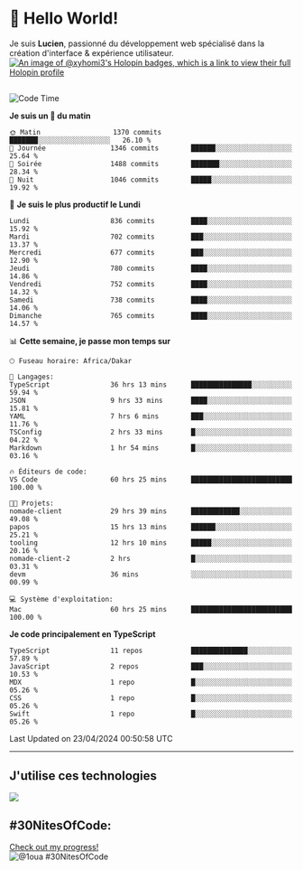 # 👋 Hello World!

Je suis **Lucien**, passionné du développement web spécialisé dans la création d'interface & expérience utilisateur.
[![An image of @xyhomi3's Holopin badges, which is a link to view their full Holopin profile](https://holopin.me/xyhomi3)](https://holopin.io/@xyhomi3)

##

<!--START_SECTION:waka-->
![Code Time](http://img.shields.io/badge/Code%20Time-1%2C012%20hrs%2050%20mins-blue)

**Je suis un 🐤 du matin** 

```text
🌞 Matin                  1370 commits        ███████░░░░░░░░░░░░░░░░░░   26.10 % 
🌆 Journée                1346 commits        ██████░░░░░░░░░░░░░░░░░░░   25.64 % 
🌃 Soirée                 1488 commits        ███████░░░░░░░░░░░░░░░░░░   28.34 % 
🌙 Nuit                   1046 commits        █████░░░░░░░░░░░░░░░░░░░░   19.92 % 
```
📅 **Je suis le plus productif le Lundi** 

```text
Lundi                    836 commits         ████░░░░░░░░░░░░░░░░░░░░░   15.92 % 
Mardi                    702 commits         ███░░░░░░░░░░░░░░░░░░░░░░   13.37 % 
Mercredi                 677 commits         ███░░░░░░░░░░░░░░░░░░░░░░   12.90 % 
Jeudi                    780 commits         ████░░░░░░░░░░░░░░░░░░░░░   14.86 % 
Vendredi                 752 commits         ████░░░░░░░░░░░░░░░░░░░░░   14.32 % 
Samedi                   738 commits         ████░░░░░░░░░░░░░░░░░░░░░   14.06 % 
Dimanche                 765 commits         ████░░░░░░░░░░░░░░░░░░░░░   14.57 % 
```


📊 **Cette semaine, je passe mon temps sur** 

```text
🕑︎ Fuseau horaire: Africa/Dakar

💬 Langages: 
TypeScript               36 hrs 13 mins      ███████████████░░░░░░░░░░   59.94 % 
JSON                     9 hrs 33 mins       ████░░░░░░░░░░░░░░░░░░░░░   15.81 % 
YAML                     7 hrs 6 mins        ███░░░░░░░░░░░░░░░░░░░░░░   11.76 % 
TSConfig                 2 hrs 33 mins       █░░░░░░░░░░░░░░░░░░░░░░░░   04.22 % 
Markdown                 1 hr 54 mins        █░░░░░░░░░░░░░░░░░░░░░░░░   03.16 % 

🔥 Éditeurs de code: 
VS Code                  60 hrs 25 mins      █████████████████████████   100.00 % 

🐱‍💻 Projets: 
nomade-client            29 hrs 39 mins      ████████████░░░░░░░░░░░░░   49.08 % 
papos                    15 hrs 13 mins      ██████░░░░░░░░░░░░░░░░░░░   25.21 % 
tooling                  12 hrs 10 mins      █████░░░░░░░░░░░░░░░░░░░░   20.16 % 
nomade-client-2          2 hrs               █░░░░░░░░░░░░░░░░░░░░░░░░   03.31 % 
devm                     36 mins             ░░░░░░░░░░░░░░░░░░░░░░░░░   00.99 % 

💻 Système d'exploitation: 
Mac                      60 hrs 25 mins      █████████████████████████   100.00 % 
```

**Je code principalement en TypeScript** 

```text
TypeScript               11 repos            ██████████████░░░░░░░░░░░   57.89 % 
JavaScript               2 repos             ███░░░░░░░░░░░░░░░░░░░░░░   10.53 % 
MDX                      1 repo              █░░░░░░░░░░░░░░░░░░░░░░░░   05.26 % 
CSS                      1 repo              █░░░░░░░░░░░░░░░░░░░░░░░░   05.26 % 
Swift                    1 repo              █░░░░░░░░░░░░░░░░░░░░░░░░   05.26 % 
```




 Last Updated on 23/04/2024 00:50:58 UTC
<!--END_SECTION:waka-->
---

## J'utilise ces technologies

<p align="left">
  <a href="https://skillicons.dev">
    <img src="https://skillicons.dev/icons?i=ts,js,md,scss,tailwind,react,redux,docker,express,astro,vite,nextjs,vercel,figma,ableton" />
  </a>
</p>

## #30NitesOfCode:
  [Check out my progress!](https://www.codedex.io/@1oua/30-nites-of-code)  
  ![@1oua #30NitesOfCode](https://www.codedex.io/api/petStatus?user=1oua)
